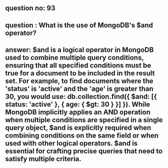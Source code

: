 
      
## question no: 93

## question : What is the use of MongoDB's $and operator?

## answer: $and is a logical operator in MongoDB used to combine multiple query conditions, ensuring that all specified conditions must be true for a document to be included in the result set. For example, to find documents where the 'status' is 'active' and the 'age' is greater than 30, you would use: db.collection.find({ $and: [{ status: 'active' }, { age: { $gt: 30 } }] }). While MongoDB implicitly applies an AND operation when multiple conditions are specified in a single query object, $and is explicitly required when combining conditions on the same field or when used with other logical operators. $and is essential for crafting precise queries that need to satisfy multiple criteria.
      